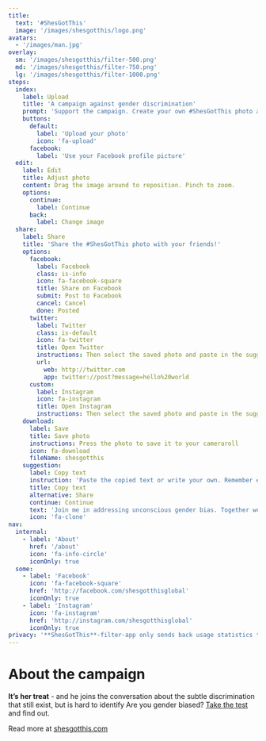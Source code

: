```yaml
---
title:
  text: '#ShesGotThis'
  image: '/images/shesgotthis/logo.png'
avatars: 
  - '/images/man.jpg'
overlay: 
  sm: '/images/shesgotthis/filter-500.png'
  md: '/images/shesgotthis/filter-750.png'
  lg: '/images/shesgotthis/filter-1000.png'
steps: 
  index: 
    label: Upload
    title: 'A campaign against gender discrimination'
    prompt: 'Support the campaign. Create your own #ShesGotThis photo and share with your friends.'
    buttons:
      default: 
        label: 'Upload your photo'
        icon: 'fa-upload'
      facebook:
        label: 'Use your Facebook profile picture'
  edit: 
    label: Edit
    title: Adjust photo
    content: Drag the image around to reposition. Pinch to zoom.
    options: 
      continue: 
        label: Continue
      back: 
        label: Change image
  share:
    label: Share
    title: 'Share the #ShesGotThis photo with your friends!'
    options: 
      facebook:
        label: Facebook
        class: is-info
        icon: fa-facebook-square
        title: Share on Facebook
        submit: Post to Facebook
        cancel: Cancel
        done: Posted
      twitter:
        label: Twitter
        class: is-default
        icon: fa-twitter
        title: Open Twitter
        instructions: Then select the saved photo and paste in the suggested text.
        url: 
          web: http://twitter.com 
          app: twitter://post?message=hello%20world
      custom:
        label: Instagram
        icon: fa-instagram
        title: Open Instagram
        instructions: Then select the saved photo and paste in the suggested text.
    download: 
      label: Save 
      title: Save photo
      instructions: Press the photo to save it to your cameraroll
      icon: fa-download
      fileName: shesgotthis
    suggestion: 
      label: Copy text
      instruction: 'Paste the copied text or write your own. Remember #ShesGotThis'
      title: Copy text
      alternative: Share
      continue: Continue
      text: 'Join me in addressing unconscious gender bias. Together we change mindsets. Get your photo with the #ShesGotThis-filter  http://shesgotthisfilter.com'
      icon: 'fa-clone'
nav:
  internal:
    - label: 'About'
      href: '/about'
      icon: 'fa-info-circle'
      iconOnly: true
  some:
    - label: 'Facebook'
      icon: 'fa-facebook-square'
      href: 'http://facebook.com/shesgotthisglobal'
      iconOnly: true
    - label: 'Instagram'
      icon: 'fa-instagram'
      href: 'http://instagram.com/shesgotthisglobal'
      iconOnly: true
privacy: '**ShesGotThis**-filter-app only sends back usage statistics through Google Analytics. No images or personal information is stored by us.'
---
```


# About the campaign

**It’s her treat** - and he joins the conversation about the subtle discrimination that still exist, but is hard to identify
Are you gender biased? [Take the test](https://implicit.harvard.edu/implicit/user/agg/blindspot/indexgc.htm) and find out.  

Read more at [shesgotthis.com](http://www.shesgotthis.com)
